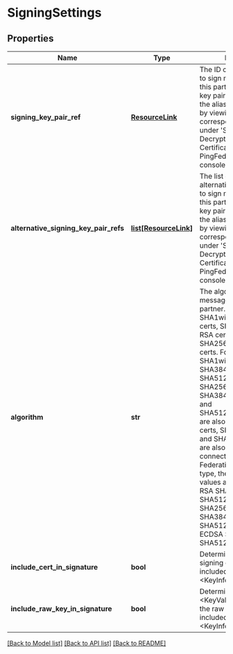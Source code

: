 # SigningSettings

## Properties
Name | Type | Description | Notes
------------ | ------------- | ------------- | -------------
**signing_key_pair_ref** | [**ResourceLink**](ResourceLink.md) | The ID of the key pair used to sign messages sent to this partner. The ID of the key pair is also known as the alias and can be found by viewing the corresponding certificate under &#39;Signing &amp; Decryption Keys &amp; Certificates&#39; in the PingFederate admin console. | 
**alternative_signing_key_pair_refs** | [**list[ResourceLink]**](ResourceLink.md) | The list of IDs of alternative key pairs used to sign messages sent to this partner. The ID of the key pair is also known as the alias and can be found by viewing the corresponding certificate under &#39;Signing &amp; Decryption Keys &amp; Certificates&#39; in the PingFederate admin console. | [optional] 
**algorithm** | **str** | The algorithm used to sign messages sent to this partner. The default is SHA1withDSA for DSA certs, SHA256withRSA for RSA certs, and SHA256withECDSA for EC certs. For RSA certs, SHA1withRSA, SHA384withRSA, SHA512withRSA, SHA256withRSAandMGF1, SHA384withRSAandMGF1 and SHA512withRSAandMGF1 are also supported. For EC certs, SHA384withECDSA and SHA512withECDSA are also supported. If the connection is WS-Federation with JWT token type, then the possible values are RSA SHA256, RSA SHA384, RSA SHA512, RSASSA-PSS SHA256, RSASSA-PSS SHA384, RSASSA-PSS SHA512, ECDSA SHA256, ECDSA SHA384, ECDSA SHA512 | [optional] 
**include_cert_in_signature** | **bool** | Determines whether the signing certificate is included in the signature &lt;KeyInfo&gt; element. | [optional] 
**include_raw_key_in_signature** | **bool** | Determines whether the &lt;KeyValue&gt; element with the raw public key is included in the signature &lt;KeyInfo&gt; element. | [optional] 

[[Back to Model list]](../README.md#documentation-for-models) [[Back to API list]](../README.md#documentation-for-api-endpoints) [[Back to README]](../README.md)


